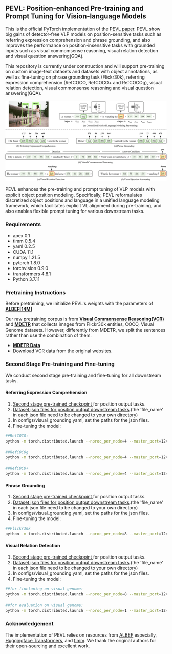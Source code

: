 ## PEVL: Position-enhanced Pre-training and Prompt Tuning for Vision-language Models

This is the official PyTorch implementation of the <a href="https://openreview.net/forum?id=Sg_xKgWgG9">PEVL paper</a>. PEVL show big gains of detector-free VLP models on position-sensitive tasks such as referring expression comprehension and phrase grounding, and also improves the performance on position-insensitive tasks with grounded inputs such as visual commomsense reasoning, visual relation detection and visual question answering(GQA).

This repository is currently under construction and will support pre-training on custom image-text datasets and datasets with object annotations, as well as fine-tuning on phrase grounding task (Flickr30k), referring expression comprehension (RefCOCO, RefCOCO+ and RefCOCOg), visual relation detection, visual commonsense reasoning and visual question answering(GQA).

<img src="img.png" width="800">

PEVL enhances the pre-training and prompt tuning of VLP models with explicit object position modeling. Specifically, PEVL reformulates discretized object positions and language in a unified language modeling framework, which facilitates explicit VL alignment during pre-training, and also enables flexible prompt tuning for various downstream tasks. 

### Requirements
- apex 0.1
- timm 0.5.4
- yaml 0.2.5
- CUDA 11.1
- numpy 1.21.5
- pytorch 1.8.0
- torchvision 0.9.0
- transformers 4.8.1
- Python 3.7.11

### Pretraining Instructions
Before pretraining, we initialize PEVL's weights with the parameters of **[ALBEF\[14M\]](https://storage.googleapis.com/sfr-pcl-data-research/ALBEF/ALBEF.pth)**

Our raw pretraining corpus is from **[Visual Commonsense Reasoning(VCR)](https://visualcommonsense.com/download/)** and **[MDETR](https://arxiv.org/abs/2104.12763)** that collects images from Flickr30k entities, COCO, Visual Genome datasets. However, differently from MDETR, we split the sentences rather than use the combination of them.
- **[MDETR Data](https://zenodo.org/record/4729015/files/mdetr_annotations.tar.gz?download=1)**
- Download VCR data from the original websites.


### Second Stage Pre-training and Fine-tuning

We conduct second stage pre-training and fine-tuning for all downstream tasks.

#### Referring Expression Comprehension
1. <a href="https://thunlp.oss-cn-qingdao.aliyuncs.com/grounding.pth"> Second stage pre-trained checkpoint </a> for position output tasks.
2. <a href="https://thunlp.oss-cn-qingdao.aliyuncs.com/pevl_grounding.tar.gz"> Dataset json files for position output downstream tasks</a>.(the 'file_name' in each json file need to be changed to your own directory)
3. In configs/visual_grounding.yaml, set the paths for the json files.
4. Fine-tuning the model:
```bash
##RefCOCO:
python -m torch.distributed.launch --nproc_per_node=4 --master_port=12451 --use_env PEVL/run_grounding_train.py --pretrain 0 --test_dataset refcoco --config ./configs/visual_grounding.yaml --output_dir ./output/visual_grounding/refcoco --checkpoint grounding.pth 

##RefCOCOg
python -m torch.distributed.launch --nproc_per_node=4 --master_port=12451 --use_env PEVL/run_grounding_train.py --pretrain 0 --test_dataset refcocog --config ./configs/visual_grounding.yaml --output_dir ./output/visual_grounding/refcocog --checkpoint grounding.pth

##RefCOCO+
python -m torch.distributed.launch --nproc_per_node=4 --master_port=12451 --use_env PEVL/run_grounding_train.py --pretrain 0 --test_dataset refcocop --config ./configs/visual_grounding.yaml --output_dir ./output/visual_grounding/refcocop --checkpoint grounding.pth

```

#### Phrase Grounding
1. <a href="https://thunlp.oss-cn-qingdao.aliyuncs.com/grounding.pth"> Second stage pre-trained checkpoint </a> for position output tasks.
2. <a href="https://thunlp.oss-cn-qingdao.aliyuncs.com/pevl_grounding.tar.gz"> Dataset json files for position output downstream tasks</a>.(the 'file_name' in each json file need to be changed to your own directory)
3. In configs/visual_grounding.yaml, set the paths for the json files.
4. Fine-tuning the model:
```bash
##Flickr30k
python -m torch.distributed.launch --nproc_per_node=8 --master_port=12451 --use_env PEVL/run_grounding_train.py --pretrain 0 --test_dataset flickr --config ./configs/visual_grounding.yaml --output_dir ./output/phrase_grounding --checkpoint grounding.pth 
```

#### Visual Relation Detection
1. <a href="https://thunlp.oss-cn-qingdao.aliyuncs.com/vrd.pth"> Second stage pre-trained checkpoint </a> for position output tasks.
2. <a href="https://thunlp.oss-cn-qingdao.aliyuncs.com/pevl_vrd.tar.gz"> Dataset json files for position output downstream tasks</a>.(the 'file_name' in each json file need to be changed to your own directory)
3. In configs/visual_grounding.yaml, set the paths for the json files.
4. Fine-tuning the model:
```bash
##for finetuning on visual genome:
python -m torch.distributed.launch --nproc_per_node=8 --master_port=12451 --use_env PEVL/run_vrd_train.py --train 1 --pretrain 0 --config ./configs/vrd.yaml --output_dir ./output/vrd --checkpoint vrd.pth

##for evaluation on visual genome:
python -m torch.distributed.launch --nproc_per_node=1 --master_port=12451 --use_env PEVL/run_vrd_train.py --train 0 --pretrain 0 --config ./configs/vrd.yaml  --checkpoint [Finetuned checkpoint]
```

### Acknowledgement
The implementation of PEVL relies on resources from <a href="https://github.com/salesforce/ALBEF">ALBEF</a> especially, <a href="https://github.com/huggingface/transformers">Huggingface Transformers</a>, and <a href="https://github.com/rwightman/pytorch-image-models/tree/master/timm">timm</a>. We thank the original authors for their open-sourcing and excellent work.
